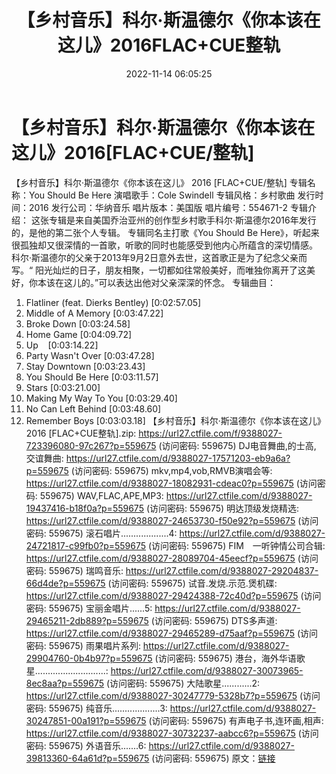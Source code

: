﻿---
title: 【乡村音乐】科尔·斯温德尔《你本该在这儿》2016FLAC+CUE整轨
date: 2022-11-14 06:05:25
categories: 外语音乐
tags: 外语音乐
---
# 【乡村音乐】科尔·斯温德尔《你本该在这儿》2016[FLAC+CUE/整轨]

【乡村音乐】科尔·斯温德尔《你本该在这儿》 2016 [FLAC+CUE/整轨]
专辑名称：You Should Be Here
演唱歌手：Cole Swindell
专辑风格：乡村歌曲
发行时间：2016
发行公司：华纳音乐
唱片版本：美国版
唱片编号：554671-2
专辑介绍：
这张专辑是来自美国乔治亚州的创作型乡村歌手科尔·斯温德尔2016年发行的，是他的第二张个人专辑。
专辑同名主打歌《You Should Be
Here》，听起来很孤独却又很深情的一首歌，听歌的同时也能感受到他内心所蕴含的深切情感。
科尔·斯温德尔的父亲于2013年9月2日意外去世，这首歌正是为了纪念父亲而写。“
阳光灿烂的日子，朋友相聚，一切都如往常般美好，而唯独你离开了这美好，你本该在这儿的。”可以表达出他对父亲深深的怀念。
专辑曲目：
01. Flatliner (feat. Dierks Bentley)
[0:02:57.05]
02. Middle of A Memory
[0:03:47.22]
03. Broke Down
[0:03:24.58]
04. Home Game
[0:04:09.72]
05. Up    [0:03:14.22]
06. Party Wasn't Over
[0:03:47.28]
07. Stay Downtown
[0:03:23.43]
08. You Should Be Here
[0:03:11.57]
09. Stars
[0:03:21.00]
10. Making My Way To You
[0:03:29.40]
11. No Can Left Behind
[0:03:48.60]
12. Remember Boys
[0:03:03.18]
【乡村音乐】科尔·斯温德尔《你本该在这儿》 2016
[FLAC+CUE整轨].zip: https://url27.ctfile.com/f/9388027-723396080-97c267?p=559675
(访问密码: 559675)
DJ电音舞曲,的士高, 交谊舞曲: https://url27.ctfile.com/d/9388027-17571203-eb9a6a?p=559675
(访问密码: 559675)
mkv,mp4,vob,RMVB演唱会等: https://url27.ctfile.com/d/9388027-18082931-cdeac0?p=559675
(访问密码: 559675)
WAV,FLAC,APE,MP3: https://url27.ctfile.com/d/9388027-19437416-b18f0a?p=559675
(访问密码: 559675)
明达顶级发烧精选: https://url27.ctfile.com/d/9388027-24653730-f50e92?p=559675
(访问密码: 559675)
滚石唱片...................4: https://url27.ctfile.com/d/9388027-24721817-c99fb0?p=559675
(访问密码: 559675)
FIM　一听钟情公司合辑: https://url27.ctfile.com/d/9388027-28089704-45eecf?p=559675
(访问密码: 559675)
瑞鸣音乐: https://url27.ctfile.com/d/9388027-29204837-66d4de?p=559675
(访问密码: 559675)
试音.发烧.示范.煲机碟: https://url27.ctfile.com/d/9388027-29424388-72c40d?p=559675
(访问密码: 559675)
宝丽金唱片......5: https://url27.ctfile.com/d/9388027-29465211-2db889?p=559675
(访问密码: 559675)
DTS多声道: https://url27.ctfile.com/d/9388027-29465289-d75aaf?p=559675
(访问密码: 559675)
雨果唱片系列: https://url27.ctfile.com/d/9388027-29904760-0b4b97?p=559675
(访问密码: 559675)
港台，海外华语歌星............................: https://url27.ctfile.com/d/9388027-30073965-8ec8aa?p=559675
(访问密码: 559675)
大陆歌星............2: https://url27.ctfile.com/d/9388027-30247779-5328b7?p=559675
(访问密码: 559675)
纯音乐...................3: https://url27.ctfile.com/d/9388027-30247851-00a191?p=559675
(访问密码: 559675)
有声电子书,连环画,相声: https://url27.ctfile.com/d/9388027-30732237-aabcc6?p=559675
(访问密码: 559675)
外语音乐.......6: https://url27.ctfile.com/d/9388027-39813360-64a61d?p=559675
(访问密码: 559675)
原文：[链接](https://blog.sina.com.cn/s/blog_1647c7e760103107y.html)
